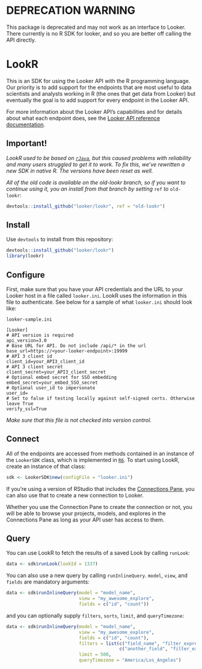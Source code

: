 <!-- README.md is generated from README.Rmd. Please edit that file -->
DEPRECATION WARNING
===================

This package is deprecated and may not work as an interface to Looker.
There currently is no R SDK for looker, and so you are better off
calling the API directly.

LookR
=====

This is an SDK for using the Looker API with the R programming language.
Our priority is to add support for the endpoints that are most useful to
data scientists and analysts working in R (the ones that get data from
Looker) but eventually the goal is to add support for every endpoint in
the Looker API.

For more information about the Looker API’s capabilities and for details
about what each endpoint does, see the [Looker API reference
documentation](https://docs.looker.com/reference/api-and-integration/api-reference).

Important!
----------

*LookR used to be based on
[`rJava`](https://cran.r-project.org/package=rJava), but this caused
problems with reliability and many users struggled to get it to work. To
fix this, we’ve rewritten a new SDK in native R. The versions have been
reset as well.*

*All of the old code is available on the old-lookr branch, so if you
want to continue using it, you an install from that branch by setting*
`ref` *to* `old-lookr`:

``` r
devtools::install_github("looker/lookr", ref = "old-lookr")
```

Install
-------

Use `devtools` to install from this repository:

``` r
devtools::install_github("looker/lookr")
library(lookr)
```

Configure
---------

First, make sure that you have your API credentials and the URL to your
Looker host in a file called `looker.ini`. LookR uses the information in
this file to authenticate. See below for a sample of what `looker.ini`
should look like:

`looker-sample.ini`

    [Looker]
    # API version is required
    api_version=3.0
    # Base URL for API. Do not include /api/* in the url
    base_url=https://<your-looker-endpoint>:19999
    # API 3 client id
    client_id=your_API3_client_id
    # API 3 client secret
    client_secret=your_API3_client_secret
    # Optional embed secret for SSO embedding
    embed_secret=your_embed_SSO_secret
    # Optional user_id to impersonate
    user_id=
    # Set to false if testing locally against self-signed certs. Otherwise leave True
    verify_ssl=True

*Make sure that this file is not checked into version control.*

Connect
-------

All of the endpoints are accessed from methods contained in an instance
of the `LookerSDK` class, which is implemented in
[`R6`](https://cran.r-project.org/web/packages/R6/index.html). To start
using LookR, create an instance of that class:

``` r
sdk <- LookerSDK$new(configFile = "looker.ini")
```

If you’re using a version of RStudio that includes the [Connections
Pane](https://support.rstudio.com/hc/en-us/articles/115010915687-Using-RStudio-Connections),
you can also use that to create a new connection to Looker.

Whether you use the Connection Pane to create the connection or not, you
will be able to browse your projects, models, and explores in the
Connections Pane as long as your API user has access to them.

Query
-----

You can use LookR to fetch the results of a saved Look by calling
`runLook`:

``` r
data <- sdk$runLook(lookId = 1337)
```

You can also use a new query by calling `runInlineQuery`. `model`,
`view`, and `fields` are mandatory arguments:

``` r
data <- sdk$runInlineQuery(model = "model_name",
                           view = "my_awesome_explore",
                           fields = c("id", "count"))
```

and you can optionally supply `filters`, `sorts`, `limit`, and
`queryTimezone`:

``` r
data <- sdk$runInlineQuery(model = "model_name",
                           view = "my_awesome_explore",
                           fields = c("id", "count"),
                           filters = list(c("field_name", "filter_expression"),
                                          c("another_field", "filter_expression")),
                           limit = 500,
                           queryTimezone = "America/Los_Angeles")
```
